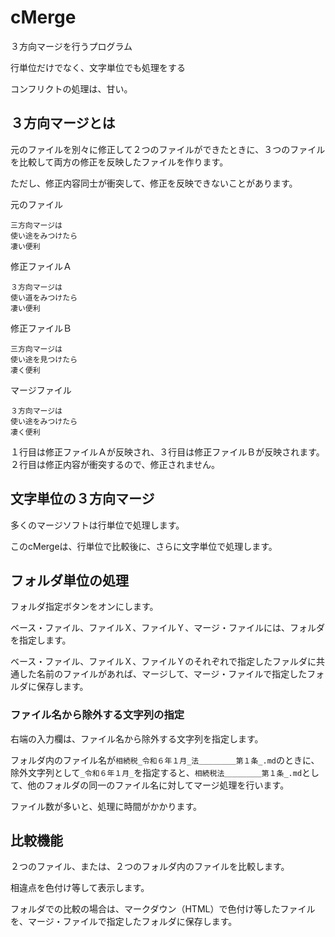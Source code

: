 # cMerge
３方向マージを行うプログラム

行単位だけでなく、文字単位でも処理をする

コンフリクトの処理は、甘い。

## ３方向マージとは
元のファイルを別々に修正して２つのファイルができたときに、３つのファイルを比較して両方の修正を反映したファイルを作ります。

ただし、修正内容同士が衝突して、修正を反映できないことがあります。

元のファイル
```
三方向マージは
使い途をみつけたら
凄い便利
```

修正ファイルＡ
```
３方向マージは
使い道をみつけたら
凄い便利
```

修正ファイルＢ
```
三方向マージは
使い途を見つけたら
凄く便利
```

マージファイル
```
３方向マージは
使い途をみつけたら
凄く便利
```

１行目は修正ファイルＡが反映され、３行目は修正ファイルＢが反映されます。
２行目は修正内容が衝突するので、修正されません。

## 文字単位の３方向マージ

多くのマージソフトは行単位で処理します。

このcMergeは、行単位で比較後に、さらに文字単位で処理します。

## フォルダ単位の処理

フォルダ指定ボタンをオンにします。

ベース・ファイル、ファイルＸ、ファイルＹ、マージ・ファイルには、フォルダを指定します。

ベース・ファイル、ファイルＸ、ファイルＹのそれぞれで指定したファルダに共通した名前のファイルがあれば、マージして、マージ・ファイルで指定したフォルダに保存します。

### ファイル名から除外する文字列の指定

右端の入力欄は、ファイル名から除外する文字列を指定します。

フォルダ内のファイル名が`相続税_令和６年１月_法＿＿＿＿＿第１条_.md`のときに、除外文字列として`_令和６年１月_`を指定すると、`相続税法＿＿＿＿＿第１条_.md`として、他のフォルダの同一のファイル名に対してマージ処理を行います。

ファイル数が多いと、処理に時間がかかります。

## 比較機能

２つのファイル、または、２つのフォルダ内のファイルを比較します。

相違点を色付け等して表示します。

フォルダでの比較の場合は、マークダウン（HTML）で色付け等したファイルを、マージ・ファイルで指定したフォルダに保存します。
